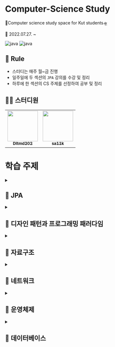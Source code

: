 # Computer-Science Study

🚀Computer science study space for Kut students🛸

📅 2022.07.27. ~

![java](https://img.shields.io/badge/java-11-orange.svg)
![java](https://img.shields.io/badge/mysql-8.0.28-blue.svg)


## 🌳 Rule
- 스터디는 매주 월~금 진행
- 일주일에 두 섹션의 `JPA` 강의를 수강 및 정리
- 하루에 한 섹션의 CS 주제를 선정하여 공부 및 정리


## 👨‍💻  스터디원

<table>
  <tr>
    <td align="center"><a href="https://github.com/Dltmd202"><img src="https://avatars.githubusercontent.com/u/75921696?v=4?s=100" width="100px;" alt=""/><br /><sub><b>Dltmd202</b></sub></a><br /></td>
    <td align="center"><a href="https://github.com/sa11k"><img src="https://avatars.githubusercontent.com/u/63536606?v=4?s=100" width="100px;" alt=""/><br /><sub><b>sa11k</b></sub></a><br /></td>
  </tr>
</table>


# 학습 주제

<details>
<summary><h2>📌 JPA</h2></summary>

| 주제               |               Dltmd202                | sa11k |
|------------------|:-------------------------------------:|:-----:|
| 영속성 관리           | [🐒](jpa/persistenceContext/Dltmd202) |       |
| 엔티티 매핑           |                                       |       |
| 연관관계 매핑 기초       |                                       |       |
| 다양한 연관관계 매핑      |                                       |       |
| 고급 매핑            |                                       |       |
| 프록시와 연관관계 관리     |                                       |       |
| 값 타입             |                                       |       |
| 객체지향 쿼리 언어       |                                       |       |
| 웹 애플리케이션 제작      |                                       |       |
| 스프링 데이터 JPA      |                                       |       |
| 웹 애플리케이션과 연속성 관리 |                                       |       |
| 컬렉션과 부과 기능       |                                       |       |
| 고급 주제와 성능 최적화    |                                       |       |
| 트랜잭션과 락, 2차 캐시   |                                       |       |

</details>

<details>
<summary><h2>📌 디자인 패턴과 프로그래밍 패러다임</h2></summary>


| 주제             | Dltmd202                        | sa11k |
|----------------|---------------------------------|-------|
| 싱글톤 패턴         | [🐒](design/singleton/Dltmd202) |       |
| 팩토리 패턴         |                                 |       |
| 전략 패턴          |                                 |       |
| 옵저버 패턴         |                                 |       |
| 프록시 패턴         |                                 |       |
| 이터레이터 패턴       |                                 |       |
| 노출모듈 패턴        |                                 |       |
| MVC 패턴         |                                 |       |
| MVP 패턴         |                                 |       |
| MVVM 패턴        |                                 |       |
| 선언형과 함수형 프로그래밍 |                                 |       |
| 객체지향 프로그래밍     |                                 |       |
| 절차형 프로그래밍      |                                 |       |
| 패러다임의 혼합       |                                 |       |

</details>


<details>
<summary><h2>📌 자료구조</h2></summary>


| 주제             |             Dltmd202             |  sa11k  |
|----------------|:--------------------------------:|:-------:|
| 시간 복잡도         | [🐒](ds/timeComplexity/Dltmd202) |         |
| 공간 복잡도         |                                  |         |
| 자료 구조에서의 시간복잡도 |                                  |         |
| 연결 리스트         |                                  |         |
| 배열             |                                  |         |
| 벡터             |                                  |         |
| 스택             |                                  |         |
| 큐              |                                  |         |
| 그래프            |                                  |         |
| 트리             |                                  |         |
| 힙              |                                  |         |
| 우선순위 큐         |                                  |         |
| 맵              |                                  |         |
| 셋              |                                  |         |
| 해시 테이블         |                                  |         |

</details>

<details>
<summary><h2>📌 네트워크</h2></summary>


| 주제                    |                  Dltmd202                  | sa11k |
|-----------------------|:------------------------------------------:|-------|
| 처리량과 지연 시간            |  [🐒](network/throughputLatency/Dltmd202)  |       |
| 네트워크 토폴로지와 병목 현상      |                                            |       |
| 네트워크 분류               |                                            |       |
| 네트워크 성능 분석 명령어        |                                            |       |
| 네트워크 프로토콜 표준화         |                                            |       |
| `TCP/IP` 4계층 모델의 계층구조 |                                            |       |
| `TCP/IP` 4계층 모델의 PDU  |                                            |       |
| 네트워크 기기의 처리 범위        |                                            |       |
| 애플리케이션 계층을 처리하는 기기    |                                            |       |
| 인터넷 계층을 처리하는 기기       |                                            |       |
| 데이터 링크 계층을 처리하는 기기    |                                            |       |
| 물리 계층을 처리하는 기기        |                                            |       |
| `ARP`                 |                                            |       |
| 홉바이홉 통신               |                                            |       |
| `IP` 주소 체계            |                                            |       |
| `IP` 주소를 이용한 위치 정보    |                                            |       |
| `HTTP/1.0`            |                                            |       |
| `HTTP/1.1`            |                                            |       |
| `HTTP/2`              |                                            |       |
| `HTTPS`               |                                            |       |
| `HTTP/3`              |                                            |       |

</details>


<details>
<summary><h2>📌 운영체제</h2></summary>



| 주제           |            Dltmd202            | sa11k |
|--------------|:------------------------------:|-------|
| 운영체제의 역할과 구조 |  [🐒](os/osComputer/Dltmd202)  |       |
| 컴퓨터의 요소      |                                |       |
| 메모리 계층       |                                |       |
| 메모리 관리       |                                |       |
| 프로세스와 컴파일 과정 |                                |       |
| 프로세스의 상태     |                                |       |
| 프로세스의 메모리 구조 |                                |       |
| `PCB`        |                                |       |
| 멀티프로세싱       |                                |       |
| 스레드와 멀티스레딩   |                                |       |
| 공유 자원과 임계 영역 |                                |       |
| 교착 상태        |                                |       |
| 비선점형 방식      |                                |       |
| 선점형 방식       |                                |       |

</details>


<details>
<summary><h2>📌 데이터베이스</h2></summary>



| 주제             |          Dltmd202          |  sa11k  |
|----------------|:--------------------------:|:-------:|
| 엔티티            |  [🐒](db/entity/Dltmd202)  |         |
| 릴레이션           |                            |         |
| 속성             |                            |         |
| 도메인            |                            |         |
| 필드와 레코드        |                            |         |
| 관계             |                            |         |
| 키              |                            |         |
| `ERD`의 중요성     |                            |         |
| `ERD` 예제       |                            |         |
| 정규화 과정         |                            |         |
| 트랜잭션           |                            |         |
| 무결성            |                            |         |
| 관계형 데이터베이스     |                            |         |
| `NoSQL` 데이터베이스 |                            |         |
| 인덱스의 필요성       |                            |         |
| `B-Tree`       |                            |         |
| 인덱스 만드는 방법     |                            |         |
| 인덱스 최적화 기법     |                            |         |
| 내부 조인          |                            |         |
| 왼쪽 조인          |                            |         |
| 오른쪽 조인         |                            |         |
| 합집합 조인         |                            |         |
| 중첩 루프 조인       |                            |         |
| 정렬 병합 조인       |                            |         |
| 해시 조인          |                            |         |


</details>
